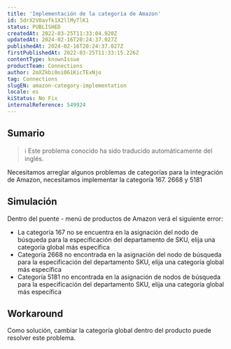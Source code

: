 ```yaml
---
title: 'Implementación de la categoría de Amazon'
id: 5drX2V0avfk1X2llMyTlK1
status: PUBLISHED
createdAt: 2022-03-25T11:33:04.920Z
updatedAt: 2024-02-16T20:24:37.027Z
publishedAt: 2024-02-16T20:24:37.027Z
firstPublishedAt: 2022-03-25T11:33:15.226Z
contentType: knownIssue
productTeam: Connections
author: 2mXZkbi0oi061KicTExNjo
tag: Connections
slugEN: amazon-category-implementation
locale: es
kiStatus: No Fix
internalReference: 549924
---
```


## Sumario

>ℹ️ Este problema conocido ha sido traducido automáticamente del inglés.



Necesitamos arreglar algunos problemas de categorías para la integración de Amazon, necesitamos implementar la categoría 167. 2668 y 5181



## Simulación



Dentro del puente - menú de productos de Amazon verá el siguiente error:


- La categoría 167 no se encuentra en la asignación del nodo de búsqueda para la especificación del departamento de SKU, elija una categoría global más específica
- Categoría 2668 no encontrada en la asignación del nodo de búsqueda para la especificación del departamento SKU, elija una categoría global más específica
- Categoría 5181 no encontrada en la asignación de nodos de búsqueda para la especificación del departamento SKU, elija una categoría global más específica




## Workaround



Como solución, cambiar la categoría global dentro del producto puede resolver este problema.

